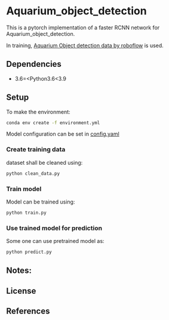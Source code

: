 # Aquarium_object_detection

This is a pytorch implementation of a faster RCNN network for Aquarium_object_detection.

In training, [Aquarium Object detection data by roboflow](https://www.kaggle.com/paulrohan2020/aquarium-object-detection-4817-bounding-boxes) is used.


## Dependencies
- 3.6=<Python3.6<3.9

## Setup
To make the environment:

```sh
conda env create -f environment.yml
```

Model configuration can be set in [config.yaml](./config/config.yaml)

### Create training data

dataset shall be cleaned using:

```sh
python clean_data.py
```

### Train model 

Model can be trained using:

```sh
python train.py
```


### Use trained model for prediction

Some one can use pretrained model as:

```sh
python predict.py
```


## Notes:


## License


## References